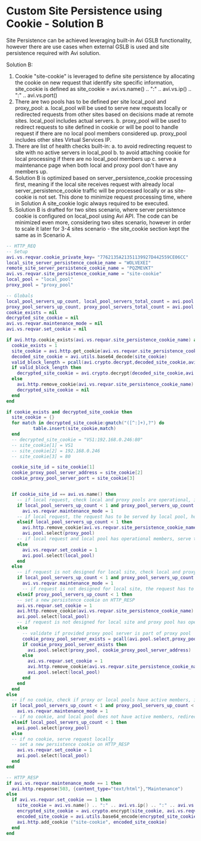 # Custom Site Persistence using Cookie - Solution B

Site Persistence can be achieved leveraging built-in Avi GSLB functionality, however there are use cases when external GSLB is used and site persistence required with Avi solution.

Solution B:
1. Cookie "site-cookie" is leveraged to define site persistence by allocating the cookie on new request that identify site specific information, site_cookie is defined as site_cookie = avi.vs.name() .. ":" .. avi.vs.ip() .. ":" .. avi.vs.port()
2. There are two pools has to be defined per site local_pool and proxy_pool:
   a. local_pool will be used to serve new requests locally or redirected requests from other sites based on decisions made at remote sites. local_pool includes actual servers.
   b. proxy_pool will be used to redirect requests to site defined in cookie or will be pool to handle request if there are no local pool members considered up. proxy_pool includes other sites Virtual Services IP.
3. There are list of health checks built-in:
   a. to avoid redirecting request to site with no active servers in local_pool
   b. to avoid attaching cookie for local processing if there are no local_pool members up
   c. serve a maintenance page when both local and proxy pool don't have any members up.
4. Solution B is optimized based on server_persistence_cookie processing first, meaning if the local site receives request with already local server_persistence_cookie traffic will be processed locally or as site-cookie is not set. This done to minimize request processing time, where in Solution A site_cookie logic always required to be executed.
5. Solution B is drafted for two sites scenario, where server persistence cookie is configured on local_pool using Avi API. The code can be minimized even more, considering two sites scenario, however in order to scale it later for 3-4 sites scenario - the site_cookie section kept the same as in Scenario A.

```lua
-- HTTP_REQ
-- Setup
avi.vs.reqvar.cookie_private_key= "7762135A21351139927D442559CE06CC"
local_site_server_persistence_cookie_name = "WOLVEXEI"
remote_site_server_persistence_cookie_name = "PQZMEVKT"
avi.vs.reqvar.site_persistence_cookie_name = "site-cookie"
local_pool = "local_pool"
proxy_pool = "proxy_pool"

-- Globals
local_pool_servers_up_count, local_pool_servers_total_count = avi.pool.get_servers(local_pool)
proxy_pool_servers_up_count, proxy_pool_servers_total_count = avi.pool.get_servers(proxy_pool)
cookie_exists = nil
decrypted_site_cookie = nil
avi.vs.reqvar.maintenance_mode = nil
avi.vs.reqvar.set_cookie = nil

if avi.http.cookie_exists(avi.vs.reqvar.site_persistence_cookie_name) and ( avi.http.cookie_exists(local_site_server_persistence_cookie_name) == false or avi.http.cookie_exists(remote_site_server_persistence_cookie_name)) then
  cookie_exists = 1
  site_cookie = avi.http.get_cookie(avi.vs.reqvar.site_persistence_cookie_name)
  decoded_site_cookie = avi.utils.base64_decode(site_cookie)
  valid_block_length = pcall(avi.crypto.decrypt,decoded_site_cookie,avi.vs.reqvar.cookie_private_key)
  if valid_block_length then
    decrypted_site_cookie = avi.crypto.decrypt(decoded_site_cookie,avi.vs.reqvar.cookie_private_key)
  else
    avi.http.remove_cookie(avi.vs.reqvar.site_persistence_cookie_name)
    decrypted_site_cookie = nil
  end
end

if cookie_exists and decrypted_site_cookie then
  site_cookie = {}
  for match in decrypted_site_cookie:gmatch("([^:]+),?") do
          table.insert(site_cookie,match)
  end
  -- decrypted_site_cookie = "VS1:192.168.0.246:80"
  -- site_cookie[1] = VS1
  -- site_cookie[2] = 192.168.0.246
  -- site_cookie[3] = 80

  cookie_site_id = site_cookie[1]
  cookie_proxy_pool_server_address = site_cookie[2]
  cookie_proxy_pool_server_port = site_cookie[3]


  if cookie_site_id == avi.vs.name() then
    -- if local request, check local and proxy pools are operational, if not force maintenance
    if local_pool_servers_up_count < 1 and proxy_pool_servers_up_count < 1 then
      avi.vs.reqvar.maintenance_mode = 1
    -- if local request, the request has to be served by local pool, however if local pool does not have any active members, request has to be send to proxy pool
    elseif local_pool_servers_up_count < 1 then
      avi.http.remove_cookie(avi.vs.reqvar.site_persistence_cookie_name)
      avi.pool.select(proxy_pool)
    -- if local request and local pool has operational members, serve the request
    else
      avi.vs.reqvar.set_cookie = 1
      avi.pool.select(local_pool)
    end
  else
    -- if request is not designed for local site, check local and proxy pools are operational, if not force maintenance
    if local_pool_servers_up_count < 1 and proxy_pool_servers_up_count < 1 then
      avi.vs.reqvar.maintenance_mode = 1
      -- if request is not designed for local site, the request has to be served by proxy pool, however if proxy pool does not have any active members, request has to be send to local pool
    elseif proxy_pool_servers_up_count < 1 then
    -- set a new persistence cookie on HTTP_RESP
    avi.vs.reqvar.set_cookie = 1
    avi.http.remove_cookie(avi.vs.reqvar.site_persistence_cookie_name)
    avi.pool.select(local_pool)
    -- if request is not designed for local site and proxy pool has operational members, redirect the request to original server
    else
      -- validate if provided proxy pool server is part of proxy pool
      cookie_proxy_pool_server_exists = pcall(avi.pool.select,proxy_pool,cookie_proxy_pool_server_address)
      if cookie_proxy_pool_server_exists then
        avi.pool.select(proxy_pool, cookie_proxy_pool_server_address)
      else
        avi.vs.reqvar.set_cookie = 1
        avi.http.remove_cookie(avi.vs.reqvar.site_persistence_cookie_name)
        avi.pool.select(local_pool)
      end
    end
  end
else
  -- if no cookie, check if proxy or local pools have active members, if not force maintenance
  if local_pool_servers_up_count < 1 and proxy_pool_servers_up_count < 1 then
    avi.vs.reqvar.maintenance_mode = 1
  -- if no cookie, and local pool does not have active members, redirect request to proxy pool
  elseif local_pool_servers_up_count < 1 then
    avi.pool.select(proxy_pool)
  else
  -- if no cookie, serve request locally
  -- set a new persistence cookie on HTTP_RESP
    avi.vs.reqvar.set_cookie = 1
    avi.pool.select(local_pool)
  end
end
```

```lua
-- HTTP_RESP
if avi.vs.reqvar.maintenance_mode == 1 then
  avi.http.response(503, {content_type="text/html"},"Maintenance")
else
  if avi.vs.reqvar.set_cookie == 1 then
    site_cookie = avi.vs.name() .. ":" .. avi.vs.ip() .. ":" .. avi.vs.port()
    encrypted_site_cookie = avi.crypto.encrypt(site_cookie, avi.vs.reqvar.cookie_private_key)
    encoded_site_cookie = avi.utils.base64_encode(encrypted_site_cookie)
    avi.http.add_cookie ("site-cookie", encoded_site_cookie)
  end
end
```
